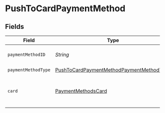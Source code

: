 # PushToCardPaymentMethod


## Fields

| Field                                                                                                           | Type                                                                                                            | Required                                                                                                        | Description                                                                                                     |
| --------------------------------------------------------------------------------------------------------------- | --------------------------------------------------------------------------------------------------------------- | --------------------------------------------------------------------------------------------------------------- | --------------------------------------------------------------------------------------------------------------- |
| `paymentMethodID`                                                                                               | *String*                                                                                                        | :heavy_check_mark:                                                                                              | ID of the payment method.                                                                                       |
| `paymentMethodType`                                                                                             | [PushToCardPaymentMethodPaymentMethodType](../../models/components/PushToCardPaymentMethodPaymentMethodType.md) | :heavy_check_mark:                                                                                              | N/A                                                                                                             |
| `card`                                                                                                          | [PaymentMethodsCard](../../models/components/PaymentMethodsCard.md)                                             | :heavy_check_mark:                                                                                              | A card as contained within a payment method.                                                                    |